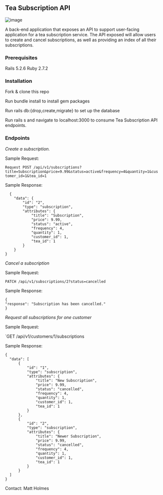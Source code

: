 ## Tea Subscription API

![image](https://user-images.githubusercontent.com/78521446/155746611-03f4b506-7892-4ba6-af5c-f4c615ce812b.png)

A back-end application that exposes an API to support user-facing application for a tea subscription service. The API exposed will allow users to create and cancel subscriptions, as well as providing an index of all their subscriptions.

### Prerequisites
Rails 5.2.6
Ruby 2.7.2

### Installation
Fork & clone this repo

Run bundle install to install gem packages

Run rails db:{drop,create,migrate} to set up the database

Run rails s and navigate to localhost:3000 to consume Tea Subscription API endpoints.

### Endpoints

_Create a subscription._

Sample Request:

`Request POST /api/v1/subscriptions?title=Subscription&price=9.99&status=active&frequency=4&quantity=1&customer_id=1&tea_id=1`

Sample Response:

```
  {
    "data": {
        "id": "2",
        "type": "subscription",
        "attributes": {
            "title": "Subscription",
            "price": 9.99,
            "status": "active",
            "frequency": 4,
            "quantity": 1,
            "customer_id": 1,
            "tea_id": 1
        }
    }
}
  ```
  
_Cancel a subscription_

Sample Request:

`PATCH /api/v1/subscriptions/2?status=cancelled`

Sample Response:

  ```
{
  "response": "Subscription has been cancelled."
}
  ```
  
_Request all subscriptions for one customer_

Sample Request:

`GET /api/v1/customers/1/subscriptions
  
Sample Response:

  ```
{
    "data": [
        {
            "id": "1",
            "type": "subscription",
            "attributes": {
                "title": "New Subscription",
                "price": 9.99,
                "status": "cancelled",
                "frequency": 4,
                "quantity": 1,
                "customer_id": 1,
                "tea_id": 1
            }
        },
        {
            "id": "2",
            "type": "subscription",
            "attributes": {
                "title": "Newer Subscription",
                "price": 9.99,
                "status": "cancelled",
                "frequency": 4,
                "quantity": 1,
                "customer_id": 1,
                "tea_id": 1
            }
        }
    ]
}
  ```

Contact:
Matt Holmes
